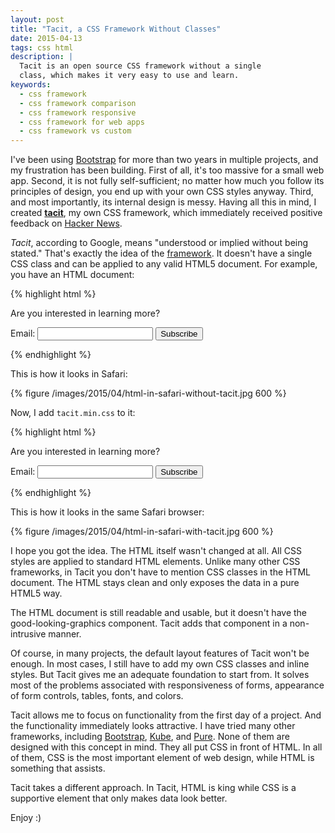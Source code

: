 ```yaml
---
layout: post
title: "Tacit, a CSS Framework Without Classes"
date: 2015-04-13
tags: css html
description: |
  Tacit is an open source CSS framework without a single
  class, which makes it very easy to use and learn.
keywords:
  - css framework
  - css framework comparison
  - css framework responsive
  - css framework for web apps
  - css framework vs custom
---
```


I've been using [Bootstrap](http://getbootstrap.com/)
for more than two years in multiple projects,
and my frustration has been building. First of all, it's too massive for
a small web app. Second, it is not fully self-sufficient; no matter
how much you follow its principles of design, you end up with your
own CSS styles anyway. Third, and most importantly, its internal
design is messy. Having all this in mind, I created
[**tacit**](https://github.com/yegor256/tacit), my own CSS framework,
which immediately received positive feedback on
[Hacker News](https://news.ycombinator.com/item?id=9345271).

<!--more-->

_Tacit_, according to Google, means "understood or implied without being stated."
That's exactly the idea of the [framework](https://github.com/yegor256/tacit).
It doesn't have a single
CSS class and can be applied to any valid HTML5 document. For example, you
have an HTML document:

{% highlight html %}
<!DOCTYPE html>
<html>
  <head>
    <title>Subscribe</title>
  </head>
  <body>
    <section>
      <p>Are you interested in learning more?</p>
      <form>
        <label>Email:</label>
        <input name="email"/>
        <button type="submit">Subscribe</button>
      </form>
    </section>
  </body>
</html>
{% endhighlight %}

This is how it looks in Safari:

{% figure /images/2015/04/html-in-safari-without-tacit.jpg 600 %}

Now, I add `tacit.min.css` to it:

{% highlight html %}
<!DOCTYPE html>
<html>
  <head>
    <title>Subscribe</title>
    <link rel="stylesheet" type="text/css"
      href="http://yegor256.github.io/tacit/tacit.min.css"/>
  </head>
  <body>
    <section>
      <p>Are you interested in learning more?</p>
      <form>
        <label>Email:</label>
        <input name="email" type="text"/>
        <button type="submit">Subscribe</button>
      </form>
    </section>
  </body>
</html>
{% endhighlight %}

This is how it looks in the same Safari browser:

{% figure /images/2015/04/html-in-safari-with-tacit.jpg 600 %}

I hope you got the idea. The HTML itself wasn't changed at all. All CSS
styles are applied to standard HTML elements. Unlike many other CSS frameworks,
in Tacit you don't have to mention CSS classes in the HTML document. The HTML
stays clean and only exposes the data in a pure HTML5 way.

The HTML document is still readable and usable, but it doesn't have the
good-looking-graphics component. Tacit adds that component in a non-intrusive
manner.

Of course, in many projects, the default layout features of Tacit won't
be enough. In most cases, I still have to add my own CSS classes and inline
styles. But Tacit gives me an adequate foundation to start from. It solves
most of the problems associated with responsiveness of forms, appearance of
form controls, tables, fonts, and colors.

Tacit allows me to focus on functionality from the first day of a project. And
the functionality immediately looks attractive. I have tried many other
frameworks, including [Bootstrap](http://getbootstrap.com/),
[Kube](http://imperavi.com/kube/), and
[Pure](http://purecss.io/). None of them are designed with this concept in mind.
They all put CSS in front of HTML. In all of them, CSS is the most important
element of web design, while HTML is something that assists.

Tacit takes a different approach. In Tacit, HTML is king while CSS is a supportive
element that only makes data look better.

Enjoy :)

